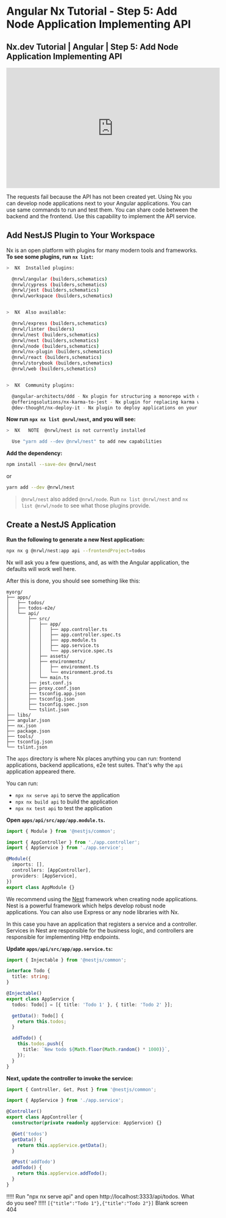 # Angular Nx Tutorial - Step 5: Add Node Application Implementing API

## Nx.dev Tutorial | Angular | Step 5: Add Node Application Implementing API

<iframe width="560" height="315" src="https://www.youtube.com/embed/SsCx2WErVTI" frameborder="0" allow="accelerometer; autoplay; encrypted-media; gyroscope; picture-in-picture" allowfullscreen></iframe>

The requests fail because the API has not been created yet. Using Nx you can develop node applications next to your Angular applications. You can use same commands to run and test them. You can share code between the backend and the frontend. Use this capability to implement the API service.

## Add NestJS Plugin to Your Workspace

Nx is an open platform with plugins for many modern tools and frameworks. **To see some plugins, run `nx list`:**

```bash
>  NX  Installed plugins:

  @nrwl/angular (builders,schematics)
  @nrwl/cypress (builders,schematics)
  @nrwl/jest (builders,schematics)
  @nrwl/workspace (builders,schematics)


>  NX  Also available:

  @nrwl/express (builders,schematics)
  @nrwl/linter (builders)
  @nrwl/nest (builders,schematics)
  @nrwl/next (builders,schematics)
  @nrwl/node (builders,schematics)
  @nrwl/nx-plugin (builders,schematics)
  @nrwl/react (builders,schematics)
  @nrwl/storybook (builders,schematics)
  @nrwl/web (builders,schematics)


>  NX  Community plugins:

  @angular-architects/ddd - Nx plugin for structuring a monorepo with domains and layers
  @offeringsolutions/nx-karma-to-jest - Nx plugin for replacing karma with jest in an Nx workspace
  @dev-thought/nx-deploy-it - Nx plugin to deploy applications on your favorite cloud provider
```

**Now run `npx nx list @nrwl/nest`, and you will see:**

```bash
>  NX   NOTE  @nrwl/nest is not currently installed

  Use "yarn add --dev @nrwl/nest" to add new capabilities
```

**Add the dependency:**

```bash
npm install --save-dev @nrwl/nest
```

or

```bash
yarn add --dev @nrwl/nest
```

> `@nrwl/nest` also added `@nrwl/node`. Run `nx list @nrwl/nest` and `nx list @nrwl/node` to see what those plugins provide.

## Create a NestJS Application

**Run the following to generate a new Nest application:**

```bash
npx nx g @nrwl/nest:app api --frontendProject=todos
```

Nx will ask you a few questions, and, as with the Angular application, the defaults will work well here.

After this is done, you should see something like this:

```treeview
myorg/
├── apps/
│   ├── todos/
│   ├── todos-e2e/
│   └── api/
│       ├── src/
│       │   ├── app/
│       │   │   ├── app.controller.ts
│       │   │   ├── app.controller.spec.ts
│       │   │   ├── app.module.ts
│       │   │   ├── app.service.ts
│       │   │   └── app.service.spec.ts
│       │   ├── assets/
│       │   ├── environments/
│       │   │   ├── environment.ts
│       │   │   └── environment.prod.ts
│       │   └── main.ts
│       ├── jest.conf.js
│       ├── proxy.conf.json
│       ├── tsconfig.app.json
│       ├── tsconfig.json
│       ├── tsconfig.spec.json
│       └── tslint.json
├── libs/
├── angular.json
├── nx.json
├── package.json
├── tools/
├── tsconfig.json
└── tslint.json
```

The `apps` directory is where Nx places anything you can run: frontend applications, backend applications, e2e test suites. That's why the `api` application appeared there.

You can run:

- `npx nx serve api` to serve the application
- `npx nx build api` to build the application
- `npx nx test api` to test the application

**Open `apps/api/src/app/app.module.ts`.**

```typescript
import { Module } from '@nestjs/common';

import { AppController } from './app.controller';
import { AppService } from './app.service';

@Module({
  imports: [],
  controllers: [AppController],
  providers: [AppService],
})
export class AppModule {}
```

We recommend using the [Nest](/{{framework}}/nest/overview) framework when creating node applications. Nest is a powerful framework which helps develop robust node applications. You can also use Express or any node libraries with Nx.

In this case you have an application that registers a service and a controller. Services in Nest are responsible for the business logic, and controllers are responsible for implementing Http endpoints.

**Update `apps/api/src/app/app.service.ts`:**

```typescript
import { Injectable } from '@nestjs/common';

interface Todo {
  title: string;
}

@Injectable()
export class AppService {
  todos: Todo[] = [{ title: 'Todo 1' }, { title: 'Todo 2' }];

  getData(): Todo[] {
    return this.todos;
  }

  addTodo() {
    this.todos.push({
      title: `New todo ${Math.floor(Math.random() * 1000)}`,
    });
  }
}
```

**Next, update the controller to invoke the service:**

```typescript
import { Controller, Get, Post } from '@nestjs/common';

import { AppService } from './app.service';

@Controller()
export class AppController {
  constructor(private readonly appService: AppService) {}

  @Get('todos')
  getData() {
    return this.appService.getData();
  }

  @Post('addTodo')
  addTodo() {
    return this.appService.addTodo();
  }
}
```

!!!!!
Run "npx nx serve api" and open http://localhost:3333/api/todos. What do you see?
!!!!!
`[{"title":"Todo 1"},{"title":"Todo 2"}]`
Blank screen
404
